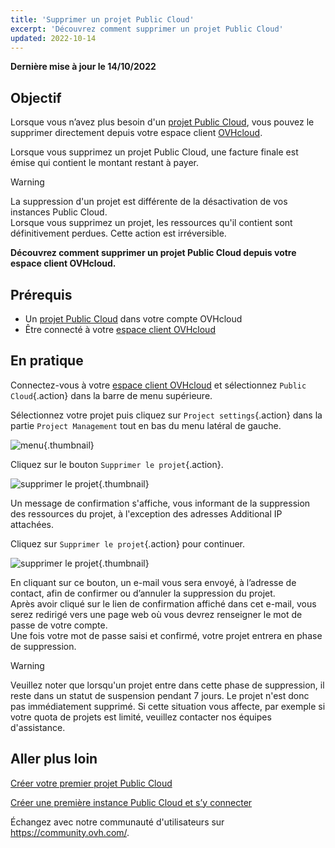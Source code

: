 ```yaml
---
title: 'Supprimer un projet Public Cloud'
excerpt: 'Découvrez comment supprimer un projet Public Cloud'
updated: 2022-10-14
---
```


**Dernière mise à jour le 14/10/2022**

## Objectif

Lorsque vous n’avez plus besoin d'un [projet Public Cloud](https://www.ovhcloud.com/fr-ca/public-cloud/), vous pouvez le supprimer directement depuis votre espace client [OVHcloud](https://ca.ovh.com/auth/?action=gotomanager&from=https://www.ovh.com/ca/fr/&ovhSubsidiary=qc).

Lorsque vous supprimez un projet Public Cloud, une facture finale est émise qui contient le montant restant à payer.

> [!warning]
>
La suppression d'un projet est différente de la désactivation de vos instances Public Cloud.<br>
Lorsque vous supprimez un projet, les ressources qu'il contient sont définitivement perdues. Cette action est irréversible.
>

**Découvrez comment supprimer un projet Public Cloud depuis votre espace client OVHcloud.**

## Prérequis

- Un [projet Public Cloud](https://www.ovhcloud.com/fr-ca/public-cloud/) dans votre compte OVHcloud
- Être connecté à votre [espace client OVHcloud](https://ca.ovh.com/auth/?action=gotomanager&from=https://www.ovh.com/ca/fr/&ovhSubsidiary=qc)

## En pratique

Connectez-vous à votre [espace client OVHcloud](https://ca.ovh.com/auth/?action=gotomanager&from=https://www.ovh.com/ca/fr/&ovhSubsidiary=qc) et sélectionnez `Public Cloud`{.action} dans la barre de menu supérieure.

Sélectionnez votre projet puis cliquez sur `Project settings`{.action} dans la partie `Project Management` tout en bas du menu latéral de gauche.

![menu](images/deleteproject.png){.thumbnail}

Cliquez sur le bouton `Supprimer le projet`{.action}.

![supprimer le projet](images/deleteproject1.png){.thumbnail}

Un message de confirmation s'affiche, vous informant de la suppression des ressources du projet, à l'exception des adresses Additional IP attachées. 

Cliquez sur `Supprimer le projet`{.action} pour continuer. 

![supprimer le projet](images/deleteproject2.png){.thumbnail}

En cliquant sur ce bouton, un e-mail vous sera envoyé, à l’adresse de contact, afin de confirmer ou d’annuler la suppression du projet.<br>
Après avoir cliqué sur le lien de confirmation affiché dans cet e-mail, vous serez redirigé vers une page web où vous devrez renseigner le mot de passe de votre compte.<br>
Une fois votre mot de passe saisi et confirmé, votre projet entrera en phase de suppression.

> [!warning]
> Veuillez noter que lorsqu'un projet entre dans cette phase de suppression, il reste dans un statut de suspension pendant 7 jours. Le projet n'est donc pas immédiatement supprimé. Si cette situation vous affecte, par exemple si votre quota de projets est limité, veuillez contacter nos équipes d'assistance.
>

## Aller plus loin

[Créer votre premier projet Public Cloud](/pages/platform/public-cloud/create_a_public_cloud_project)

[Créer une première instance Public Cloud et s’y connecter](/pages/platform/public-cloud/public-cloud-first-steps)

Échangez avec notre communauté d'utilisateurs sur <https://community.ovh.com/>.
